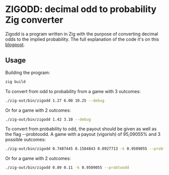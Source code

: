 # ZIGODD: decimal odd to probability Zig converter

Zigodd is a program written in Zig with the purpose of converting 
decimal odds to the implied probability. The full explanation of the code
it's on this [blogpost](https://vinybrasil.github.io/blog/zigodd).

## Usage

Building the program:

```bash
zig build
```

To convert from odd to probability from a game with 3 outcomes:
```bash
./zig-out/bin/zigodd 1.27 6.00 10.25 --debug
```

Or for a game with 2 outcomes:
```bash
./zig-out/bin/zigodd 1.42 3.10 --debug
```

To convert from probability to odd, the payout should be given as well as the flag --probtoodd. A game with a payout (vigorish) of 95,09055% and 3 possible outcomes:
```bash
./zig-out/bin/zigodd 0.7487445 0.1584843 0.0927713 -k 0.9509055 --probtoodd --debug
```

Or for a game with 2 outcomes:
```bash
./zig-out/bin/zigodd 0.89 0.11 -k 0.9509055 --probtoodd
```